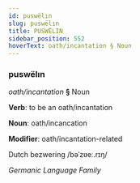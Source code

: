 ```yaml
---
id: puswëlın
slug: puswëlın
title: PUSWËLIN
sidebar_position: 552
hoverText: oath/incantation § Noun
---
```


### puswëlın

*oath/incantation* **§** Noun

**Verb**: to be an oath/incantation

**Noun**: oath/incancation

**Modifier**: oath/incantation-related

Dutch bezwering /bəˈzʋeː.rɪŋ/

*Germanic Language Family*